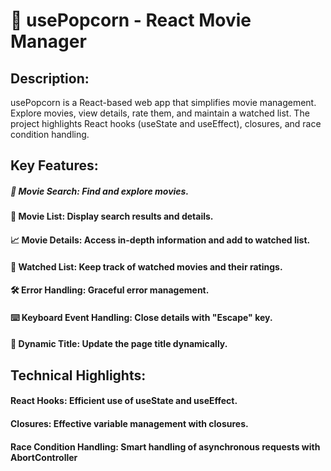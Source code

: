 # 🍿 usePopcorn - React Movie Manager

## Description:
usePopcorn is a React-based web app that simplifies movie management. Explore movies, view details, rate them, and maintain a watched list. The project highlights React hooks (useState and useEffect), closures, and race condition handling.

## Key Features:
##### 🎥 Movie Search: Find and explore movies.

#### 📃 **Movie List:** Display search results and details.
#### 📈 **Movie Details:** Access in-depth information and add to watched list.
#### 👀 **Watched List:** Keep track of watched movies and their ratings.
#### 🛠️ **Error Handling:** Graceful error management.
#### ⌨️ **Keyboard Event Handling:** Close details with "Escape" key.
#### 🌟 **Dynamic Title:** Update the page title dynamically.

## Technical Highlights:

#### **React Hooks:** Efficient use of useState and useEffect.
#### **Closures:** Effective variable management with closures.
#### **Race Condition Handling:** Smart handling of asynchronous requests with AbortController

